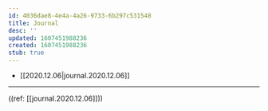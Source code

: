 ```yaml
---
id: 4036dae8-4e4a-4a26-9733-6b297c531548
title: Journal
desc: ''
updated: 1607451988236
created: 1607451988236
stub: true
---
```


- [[2020.12.06|journal.2020.12.06]]

---

((ref: [[journal.2020.12.06]]))

